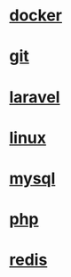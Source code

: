 # [docker](/docker/index.md)
# [git](/git/index.md)
# [laravel](/laravel/index.md)
# [linux](/linux/index.md)
# [mysql](/mysql/index.md)
# [php](/php/index.md)
# [redis](redis/index.md)
